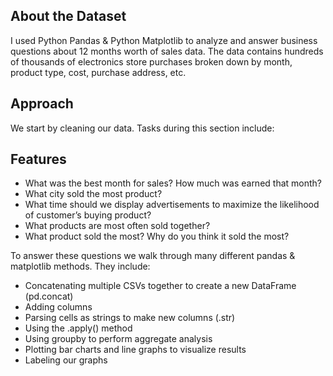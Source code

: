 



## About the Dataset
I used Python Pandas & Python Matplotlib to analyze and answer business questions about 12 months worth of sales data. The data contains hundreds of thousands of electronics store purchases broken down by month, product type, cost, purchase address, etc.


## Approach
We start by cleaning our data. Tasks during this section include:


## Features

- What was the best month for sales? How much was earned that month?
- What city sold the most product?
- What time should we display advertisements to maximize the likelihood of customer’s    buying product?
- What products are most often sold together?
- What product sold the most? Why do you think it sold the most?

To answer these questions we walk through many different pandas & matplotlib methods. They include:

- Concatenating multiple CSVs together to create a new DataFrame (pd.concat)
- Adding columns
- Parsing cells as strings to make new columns (.str)
- Using the .apply() method
- Using groupby to perform aggregate analysis
- Plotting bar charts and line graphs to visualize results
- Labeling our graphs